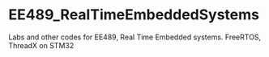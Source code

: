 # EE489_RealTimeEmbeddedSystems
Labs and other codes for EE489, Real Time Embedded systems. FreeRTOS, ThreadX on STM32
